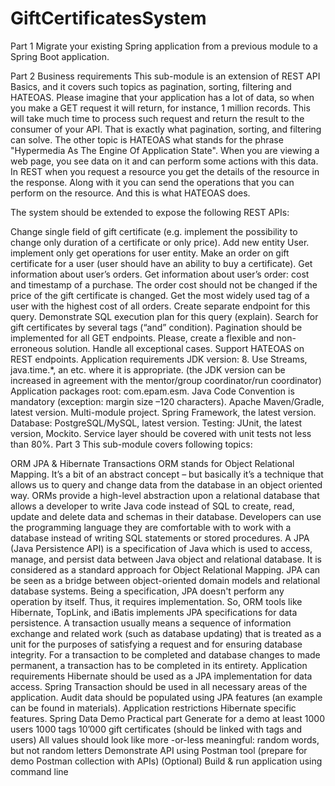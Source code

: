 # GiftCertificatesSystem

Part 1
Migrate your existing Spring application from a previous module to a Spring Boot application.

Part 2
Business requirements
This sub-module is an extension of REST API Basics, and it covers such topics as pagination, sorting, filtering and HATEOAS. Please imagine that your application has a lot of data, so when you make a GET request it will return, for instance, 1 million records. This will take much time to process such request and return the result to the consumer of your API. That is exactly what pagination, sorting, and filtering can solve. The other topic is HATEOAS what stands for the phrase "Hypermedia As The Engine Of Application State". When you are viewing a web page, you see data on it and can perform some actions with this data. In REST when you request a resource you get the details of the resource in the response. Along with it you can send the operations that you can perform on the resource. And this is what HATEOAS does.

The system should be extended to expose the following REST APIs:

Change single field of gift certificate (e.g. implement the possibility to change only duration of a certificate or only price).
Add new entity User.
implement only get operations for user entity.
Make an order on gift certificate for a user (user should have an ability to buy a certificate).
Get information about user’s orders.
Get information about user’s order: cost and timestamp of a purchase.
The order cost should not be changed if the price of the gift certificate is changed.
Get the most widely used tag of a user with the highest cost of all orders.
Create separate endpoint for this query.
Demonstrate SQL execution plan for this query (explain).
Search for gift certificates by several tags (“and” condition).
Pagination should be implemented for all GET endpoints. Please, create a flexible and non-erroneous solution. Handle all exceptional cases.
Support HATEOAS on REST endpoints.
Application requirements
JDK version: 8. Use Streams, java.time.*, an etc. where it is appropriate. (the JDK version can be increased in agreement with the mentor/group coordinator/run coordinator)
Application packages root: com.epam.esm.
Java Code Convention is mandatory (exception: margin size –120 characters).
Apache Maven/Gradle, latest version. Multi-module project.
Spring Framework, the latest version.
Database: PostgreSQL/MySQL, latest version.
Testing: JUnit, the latest version, Mockito.
Service layer should be covered with unit tests not less than 80%.
Part 3
This sub-module covers following topics:

ORM
JPA & Hibernate
Transactions ORM stands for Object Relational Mapping. It’s a bit of an abstract concept – but basically it’s a technique that allows us to query and change data from the database in an object oriented way. ORMs provide a high-level abstraction upon a relational database that allows a developer to write Java code instead of SQL to create, read, update and delete data and schemas in their database. Developers can use the programming language they are comfortable with to work with a database instead of writing SQL statements or stored procedures. A JPA (Java Persistence API) is a specification of Java which is used to access, manage, and persist data between Java object and relational database. It is considered as a standard approach for Object Relational Mapping. JPA can be seen as a bridge between object-oriented domain models and relational database systems. Being a specification, JPA doesn't perform any operation by itself. Thus, it requires implementation. So, ORM tools like Hibernate, TopLink, and iBatis implements JPA specifications for data persistence. A transaction usually means a sequence of information exchange and related work (such as database updating) that is treated as a unit for the purposes of satisfying a request and for ensuring database integrity. For a transaction to be completed and database changes to made permanent, a transaction has to be completed in its entirety.
Application requirements
Hibernate should be used as a JPA implementation for data access.
Spring Transaction should be used in all necessary areas of the application.
Audit data should be populated using JPA features (an example can be found in materials).
Application restrictions
Hibernate specific features.
Spring Data
Demo
Practical part
Generate for a demo at least
1000 users
1000 tags
10’000 gift certificates (should be linked with tags and users) All values should look like more -or-less meaningful: random words, but not random letters
Demonstrate API using Postman tool (prepare for demo Postman collection with APIs)
(Optional) Build & run application using command line
